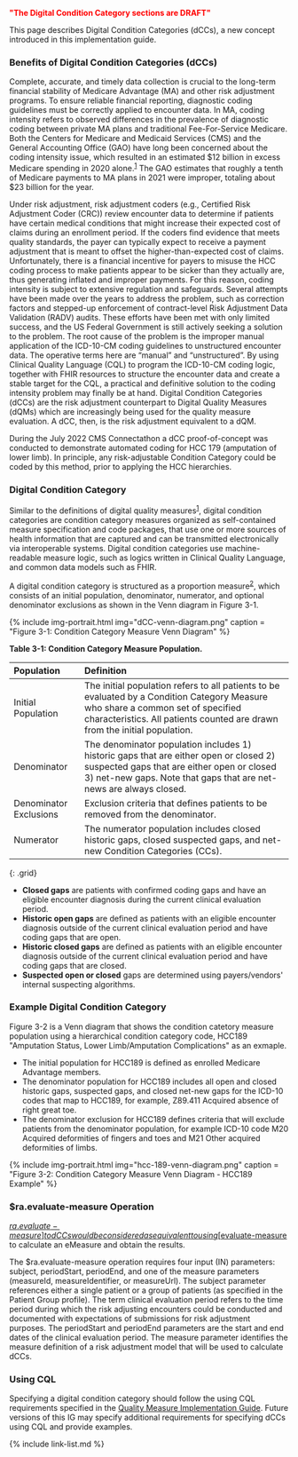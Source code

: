 
**<span style="color: red;">"The Digital Condition Category sections are DRAFT"</span>**

This page describes Digital Condition Categories (dCCs), a new concept introduced in this implementation guide. 

###  Benefits of Digital Condition Categories (dCCs)

Complete, accurate, and timely data collection is crucial to the long-term financial stability of Medicare Advantage (MA) and other risk adjustment programs. To ensure reliable financial reporting, diagnostic coding guidelines must be correctly applied to encounter data. In MA, coding intensity refers to observed differences in the prevalence of diagnostic coding between private MA plans and traditional Fee-For-Service Medicare. Both the Centers for Medicare and Medicaid Services (CMS) and the General Accounting Office (GAO) have long been concerned about the coding intensity issue, which resulted in an estimated $12 billion in excess Medicare spending in 2020 alone.<sup>[1](https://www.medpac.gov/wp-content/uploads/2022/03/Mar22_MedPAC_ReportToCongress_Ch12_SEC.pdf)</sup> The GAO estimates that roughly a tenth of Medicare payments to MA plans in 2021 were improper, totaling about $23 billion for the year.

Under risk adjustment, risk adjustment coders (e.g., Certified Risk Adjustment Coder (CRC)) review encounter data to determine if patients have certain medical conditions that might increase their expected cost of claims during an enrollment period. If the coders find evidence that meets quality standards, the payer can typically expect to receive a payment adjustment that is meant to offset the higher-than-expected cost of claims. Unfortunately, there is a financial incentive for payers to misuse the HCC coding process to make patients appear to be sicker than they actually are, thus generating inflated and improper payments. For this reason, coding intensity is subject to extensive regulation and safeguards. Several attempts have been made over the years to address the problem, such as correction factors and stepped-up enforcement of contract-level Risk Adjustment Data Validation (RADV) audits. These efforts have been met with only limited success, and the US Federal Government is still actively seeking a solution to the problem. 
The root cause of the problem is the improper manual application of the ICD-10-CM coding guidelines to unstructured encounter data. The operative terms here are “manual” and “unstructured”. By using Clinical Quality Language (CQL) to program the ICD-10-CM coding logic, together with FHIR resources to structure the encounter data and create a stable target for the CQL, a practical and definitive solution to the coding intensity problem may finally be at hand. Digital Condition Categories (dCCs) are the risk adjustment counterpart to Digital Quality Measures (dQMs) which are increasingly being used for the quality measure evaluation. A dCC, then, is the risk adjustment equivalent to a dQM.

During the July 2022 CMS Connectathon a dCC proof-of-concept was conducted to demonstrate automated coding for HCC 179 (amputation of lower limb). In principle, any risk-adjustable Condition Category could be coded by this method, prior to applying the HCC hierarchies.

###  Digital Condition Category 

Similar to the definitions of digital quality measures<sup>[1](https://ecqi.healthit.gov/dqm?qt-tabs_dqm=1)</sup>, digital condition categories are condition category measures organized as self-contained measure specification and code packages, that use one or more sources of health information that are captured and can be transmitted electronically via interoperable systems. Digital condition categories use machine-readable measure logic, such as logics written in Clinical Quality Language, and common data models such as FHIR. 

A digital condition category is structured as a proportion measure<sup>[2](http://hl7.org/fhir/us/cqfmeasures/measure-conformance.html#proportion-measures)</sup>, which consists of an initial population, denominator, numerator, and optional denominator exclusions as shown in the Venn diagram in Figure 3-1. 

{% include img-portrait.html img="dCC-venn-diagram.png" caption = "Figure 3-1: Condition Category Measure Venn Diagram" %}

**Table 3-1: Condition Category Measure Population.**

| Population | Definition | 
|:----|:----|
| Initial Population | The initial population refers to all patients to be evaluated by a Condition Category Measure who share a common set of specified characteristics. All patients counted are drawn from the initial population. |
| Denominator | The denominator population includes 1) historic gaps that are either open or closed 2) suspected gaps that are either open or closed 3) net-new gaps. Note that gaps that are net-news are always closed.|
| Denominator Exclusions| Exclusion criteria that defines patients to be removed from the denominator. |
| Numerator| The numerator population includes closed historic gaps, closed suspected gaps, and net-new Condition Categories (CCs).|
{: .grid}

- **Closed gaps** are patients with confirmed coding gaps and have an eligible encounter diagnosis during the current clinical evaluation period.
- **Historic open gaps** are defined as patients with an eligible encounter diagnosis outside of the current clinical evaluation period and have coding gaps that are open. 
- **Historic closed gaps** are defined as patients with an eligible encounter diagnosis outside of the current clinical evaluation period and have coding gaps that are closed. 
- **Suspected open or closed** gaps are determined using payers/vendors' internal suspecting algorithms. 

###  Example Digital Condition Category 
Figure 3-2 is a Venn diagram that shows the condition catetory measure population using a hierarchical condition category code, HCC189 "Amputation Status, Lower Limb/Amputation Complications" as an exmaple. 
- The initial population for HCC189 is defined as enrolled Medicare Advantage members. 
- The denominator population for HCC189 includes all open and closed historic gaps, suspected gaps, and closed net-new gaps for the ICD-10 codes that map to HCC189, for example, Z89.411 Acquired absence of right great toe. 
- The denominator exclusion for HCC189 defines criteria that will exclude patients from the denominator population, for example ICD-10 code M20 Acquired deformities of fingers and toes and M21 Other acquired deformities of limbs. 

{% include img-portrait.html img="hcc-189-venn-diagram.png" caption = "Figure 3-2: Condition Category Measure Venn Diagram - HCC189 Example" %}

###  $ra.evaluate-measure Operation

[$ra.evaluate-measure] to dCCs would be considered as equivalent to using [$evaluate-measure](https://www.hl7.org/fhir/measure-operation-evaluate-measure.html) to calculate an eMeasure and obtain the results.  

The $ra.evaluate-measure operation requires four input (IN) parameters: subject, periodStart, periodEnd, and one of the measure parameters (measureId, measureIdentifier, or measureUrl). The subject parameter references either a single patient or a group of patients (as specified in the Patient Group profile). The term clinical evaluation period refers to the time period during which the risk adjusting encounters could be conducted and documented with expectations of submissions for risk adjustment purposes. The periodStart and periodEnd parameters are the start and end dates of the clinical evaluation period. The measure parameter identifies the measure definition of a risk adjustment model that will be used to calculate dCCs.

###  Using CQL

Specifying a digital condition category should follow the using CQL requirements specified in the [Quality Measure Implementation Guide](http://hl7.org/fhir/us/cqfmeasures/using-cql.html). Future versions of this IG may specify additional requirements for specifying dCCs using CQL and provide examples.

{% include link-list.md %}

